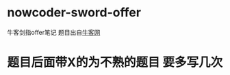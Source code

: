 # nowcoder-sword-offer
牛客剑指offer笔记 题目出自[牛客网](https://www.nowcoder.com/ta/coding-interviews)
# 题目后面带X的为不熟的题目 要多写几次